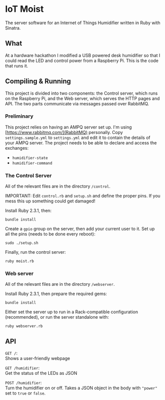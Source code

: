 # IoT Moist

The server software for an Internet of Things Humidifier written in Ruby with
Sinatra.

## What

At a hardware hackathon I modified a USB powered desk humidifier so that I could
read the LED and control power from a Raspberry Pi. This is the code that runs
it.

## Compiling & Running

This project is divided into two components: the Control server, which runs on
the Raspberry Pi, and the Web server, which serves the HTTP pages and API. The
two parts communicate via messages passed over RabbitMQ.

### Preliminary

This project relies on having an AMPQ server set up. I'm using
[https://www.rabbitmq.com/](RabbitMQ) personally. Copy `settings.sample.yml` to
`settings.yml` and edit it to contain the details of your AMPQ server. The
project needs to be able to declare and access the exchanges:
- `humidifier-state`
- `humidifier-command`

### The Control Server

All of the relevant files are in the directory `/control`.

IMPORTANT: Edit `control.rb` and `setup.sh` and define the proper pins. If you
mess this up something could get damaged!

Install Ruby 2.3.1, then:

```
bundle install
```

Create a `gpio` group on the server, then add your current user to it. Set up
all the pins (needs to be done every reboot):

```
sudo ./setup.sh
```

Finally, run the control server:

```
ruby moist.rb
```

### Web server

All of the relevant files are in the directory `/webserver`.

Install Ruby 2.3.1, then prepare the required gems:

```
bundle install
```

Either set the server up to run in a Rack-compatible configuration
(recommended), or run the server standalone with:

```
ruby webserver.rb
```

## API

`GET /`:  
Shows a user-friendly webpage

`GET /humidifier`:  
Get the status of the LEDs as JSON

`POST /humidifier`:  
Turn the humidifier on or off. Takes a JSON object in the body with `"power"`
set to `true` or `false`.

